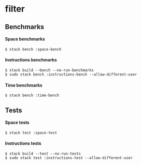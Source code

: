 # filter

## Benchmarks

#### Space benchmarks

    $ stack bench :space-bench

#### Instructions benchmarks

    $ stack build --bench --no-run-benchmarks
    $ sudo stack bench :instructions-bench --allow-different-user

#### Time benchmarks

    $ stack bench :time-bench

## Tests

#### Space tests

    $ stack test :space-test

#### Instructions tests

    $ stack build --test --no-run-tests
    $ sudo stack test :instructions-test --allow-different-user
